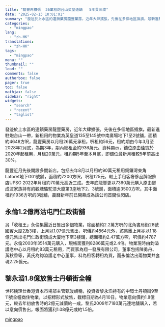 ```yaml
---
title: "龍豐再擴張  26萬租炮台山英皇道舖   5年貴三成"
date: "2025-02-13 10:01:01"
summary: "發迹於上水區的連鎖藥房龍豐藥房，近年大肆擴張，先後在多個地區插旗，最新進駐炮台山一帶，新租用的物業..."
categories:
  - "mingpao"
lang:
  - "zh-HK"
translations:
  - "zh-HK"
tags:
  - "mingpao"
menu: ""
thumbnail: ""
lead: ""
comments: false
authorbox: false
pager: true
toc: false
mathjax: false
sidebar: "right"
widgets:
  - "search"
  - "recent"
  - "taglist"
---
```


發迹於上水區的連鎖藥房龍豐藥房，近年大肆擴張，先後在多個地區插旗，最新進駐炮台山一帶，新租用的物業為英皇道135至145號中南廣場地下1至2號舖，面積約4648方呎，龍豐藥房以月租26萬元承租，呎租約56元，租約期由今年3月至2028年2月底，為期3年，期內總租金約936萬元。資料顯示，舖位原由佳寶於2020年起租用，月租20萬元，租約期5年至本月底，即舖位最新月租較5年前高出30%。


龍豐近月先後開設多間新店，包括去年8月以月租約90萬元租用銅鑼灣東角Laforet地下G01號舖，面積約7200方呎，呎租125元，較上手租客奢侈品牌服飾店UPSO 2022年月租約70萬元高近三成。去年底龍豐更以7360萬元購入原由鄧成波家族持有的觀塘駱駝漆大廈第3座地下2、3號舖，面積逾3500方呎，其中面積約1936方呎的3號舖，農曆新年前已開幕成為該公司首間快閃店。

永倫1.2億再沽屯門仁政街舖
--------------

另「收租王」永倫集團近日售出多個物業，除面積約2.2萬方呎的北角書局街28號國賓大廈2及3樓，上月以1.07億元售出，呎價約4864元外，該集團上月亦以1.18億元售出屯門仁政街慎成大廈地下至3樓舖，總面積約2.47萬方呎，呎價約4787元。永倫2003年3514萬元購入，現帳面獲利8286萬元或2.4倍。物業現時由鈞溢護老中心以月租約83萬元租用，而買家為翔一發展有限公司，董事包括陳勇舟、黃秋香等，黃氏為鈞溢護老中心董事，料為租客轉租為買，而永倫沽出兩物業共套現2.25億元。

黎永滔1.8億放售士丹頓街全幢
---------------

世邦魏理仕香港資本市場部主管甄浚岷稱，投資者黎永滔持有的中環士丹頓街9至11號全幢商住物業，以招標形式放售，截標日期為4月10日。物業意向價約1.8億元，較去年初放售時的2億元減價約一成。黎氏2009年7180萬元連地舖購入，若以意向價售出，帳面將獲利1.08億元或約1.5倍。

[mingpao](https://finance.mingpao.com/fin/instantp/20250213/1739411210794/%e9%be%8d%e8%b1%90%e5%86%8d%e6%93%b4%e5%bc%b5-26%e8%90%ac%e7%a7%9f%e7%82%ae%e5%8f%b0%e5%b1%b1%e8%8b%b1%e7%9a%87%e9%81%93%e8%88%96-5%e5%b9%b4%e8%b2%b4%e4%b8%89%e6%88%90)
